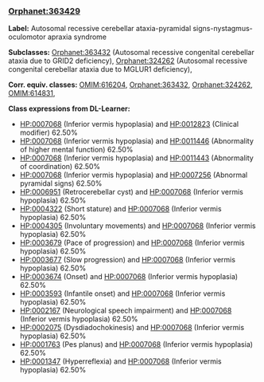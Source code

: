 
### [Orphanet:363429](http://www.orpha.net/ORDO/Orphanet_363429)
**Label:** Autosomal recessive cerebellar ataxia-pyramidal signs-nystagmus-oculomotor apraxia syndrome

**Subclasses:** [Orphanet:363432](http://www.orpha.net/ORDO/Orphanet_363432) (Autosomal recessive congenital cerebellar ataxia due to GRID2 deficiency), [Orphanet:324262](http://www.orpha.net/ORDO/Orphanet_324262) (Autosomal recessive congenital cerebellar ataxia due to MGLUR1 deficiency), 

**Corr. equiv. classes:** [OMIM:616204](http://purl.obolibrary.org/obo/OMIM_616204), [Orphanet:363432](http://www.orpha.net/ORDO/Orphanet_363432), [Orphanet:324262](http://www.orpha.net/ORDO/Orphanet_324262), [OMIM:614831](http://purl.obolibrary.org/obo/OMIM_614831), 

**Class expressions from DL-Learner:**

- [HP:0007068](http://purl.obolibrary.org/obo/HP_0007068) (Inferior vermis hypoplasia) and [HP:0012823](http://purl.obolibrary.org/obo/HP_0012823) (Clinical modifier) 62.50%
- [HP:0007068](http://purl.obolibrary.org/obo/HP_0007068) (Inferior vermis hypoplasia) and [HP:0011446](http://purl.obolibrary.org/obo/HP_0011446) (Abnormality of higher mental function) 62.50%
- [HP:0007068](http://purl.obolibrary.org/obo/HP_0007068) (Inferior vermis hypoplasia) and [HP:0011443](http://purl.obolibrary.org/obo/HP_0011443) (Abnormality of coordination) 62.50%
- [HP:0007068](http://purl.obolibrary.org/obo/HP_0007068) (Inferior vermis hypoplasia) and [HP:0007256](http://purl.obolibrary.org/obo/HP_0007256) (Abnormal pyramidal signs) 62.50%
- [HP:0006951](http://purl.obolibrary.org/obo/HP_0006951) (Retrocerebellar cyst) and [HP:0007068](http://purl.obolibrary.org/obo/HP_0007068) (Inferior vermis hypoplasia) 62.50%
- [HP:0004322](http://purl.obolibrary.org/obo/HP_0004322) (Short stature) and [HP:0007068](http://purl.obolibrary.org/obo/HP_0007068) (Inferior vermis hypoplasia) 62.50%
- [HP:0004305](http://purl.obolibrary.org/obo/HP_0004305) (Involuntary movements) and [HP:0007068](http://purl.obolibrary.org/obo/HP_0007068) (Inferior vermis hypoplasia) 62.50%
- [HP:0003679](http://purl.obolibrary.org/obo/HP_0003679) (Pace of progression) and [HP:0007068](http://purl.obolibrary.org/obo/HP_0007068) (Inferior vermis hypoplasia) 62.50%
- [HP:0003677](http://purl.obolibrary.org/obo/HP_0003677) (Slow progression) and [HP:0007068](http://purl.obolibrary.org/obo/HP_0007068) (Inferior vermis hypoplasia) 62.50%
- [HP:0003674](http://purl.obolibrary.org/obo/HP_0003674) (Onset) and [HP:0007068](http://purl.obolibrary.org/obo/HP_0007068) (Inferior vermis hypoplasia) 62.50%
- [HP:0003593](http://purl.obolibrary.org/obo/HP_0003593) (Infantile onset) and [HP:0007068](http://purl.obolibrary.org/obo/HP_0007068) (Inferior vermis hypoplasia) 62.50%
- [HP:0002167](http://purl.obolibrary.org/obo/HP_0002167) (Neurological speech impairment) and [HP:0007068](http://purl.obolibrary.org/obo/HP_0007068) (Inferior vermis hypoplasia) 62.50%
- [HP:0002075](http://purl.obolibrary.org/obo/HP_0002075) (Dysdiadochokinesis) and [HP:0007068](http://purl.obolibrary.org/obo/HP_0007068) (Inferior vermis hypoplasia) 62.50%
- [HP:0001763](http://purl.obolibrary.org/obo/HP_0001763) (Pes planus) and [HP:0007068](http://purl.obolibrary.org/obo/HP_0007068) (Inferior vermis hypoplasia) 62.50%
- [HP:0001347](http://purl.obolibrary.org/obo/HP_0001347) (Hyperreflexia) and [HP:0007068](http://purl.obolibrary.org/obo/HP_0007068) (Inferior vermis hypoplasia) 62.50%


